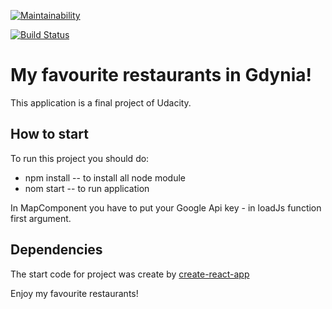 [![Maintainability](https://api.codeclimate.com/v1/badges/2e91372a84d9a8da0ba4/maintainability)](https://codeclimate.com/github/annrogal/NeighboborhoodMap/maintainability)

[![Build Status](https://travis-ci.com/annrogal/MemoryGame.svg?branch=master)](https://travis-ci.com/annrogal/MemoryGame)

# My favourite restaurants in Gdynia!

This application is a final project of Udacity.

## How to start
To run this project you should do:
* npm install  -- to install all node module
* nom start -- to run application

In MapComponent you have to put your Google Api key - in loadJs function first argument.

## Dependencies
The start code for project was create by [create-react-app](https://github.com/facebook/create-react-app)


Enjoy my favourite restaurants!
